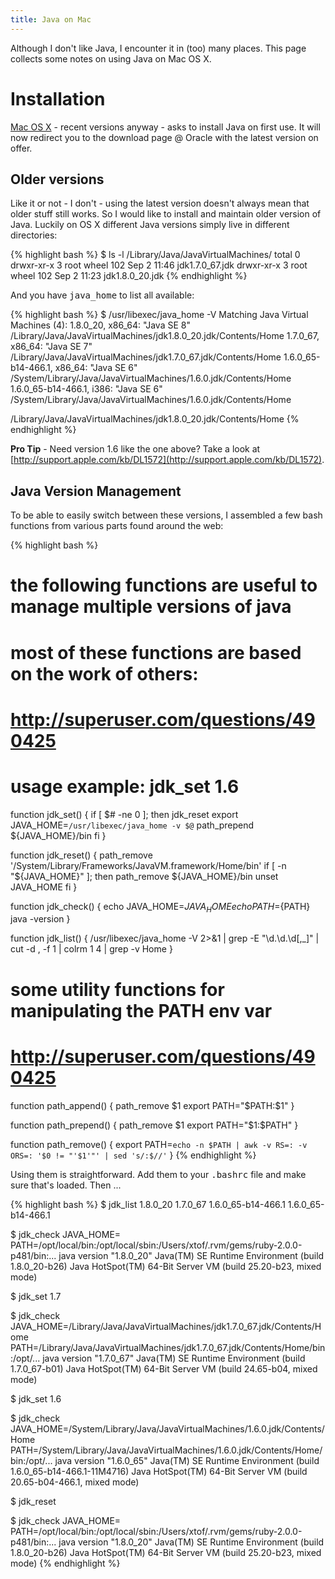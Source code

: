 ```yaml
---
title: Java on Mac
---
```


Although I don't like Java, I encounter it in (too) many places. This page
collects some notes on using Java on Mac OS X.

# Installation

[Mac OS X](Mac_OS_X_Notes.html) - recent versions anyway - asks to install Java
on first use. It will now redirect you to the download page @ Oracle with the
latest version on offer.

## Older versions

Like it or not - I don't - using the latest version doesn't always mean that
older stuff still works. So I would like to install and maintain older version
of Java. Luckily on OS X different Java versions simply live in different
directories:

{% highlight bash %}
$ ls -l /Library/Java/JavaVirtualMachines/
total 0
drwxr-xr-x  3 root  wheel  102 Sep  2 11:46 jdk1.7.0_67.jdk
drwxr-xr-x  3 root  wheel  102 Sep  2 11:23 jdk1.8.0_20.jdk
{% endhighlight %}

And you have <tt>java_home</tt> to list all available:

{% highlight bash %}
$ /usr/libexec/java_home -V
Matching Java Virtual Machines (4):
    1.8.0_20, x86_64:	"Java SE 8"	/Library/Java/JavaVirtualMachines/jdk1.8.0_20.jdk/Contents/Home
    1.7.0_67, x86_64:	"Java SE 7"	/Library/Java/JavaVirtualMachines/jdk1.7.0_67.jdk/Contents/Home
    1.6.0_65-b14-466.1, x86_64:	"Java SE 6"	/System/Library/Java/JavaVirtualMachines/1.6.0.jdk/Contents/Home
    1.6.0_65-b14-466.1, i386:	"Java SE 6"	/System/Library/Java/JavaVirtualMachines/1.6.0.jdk/Contents/Home

/Library/Java/JavaVirtualMachines/jdk1.8.0_20.jdk/Contents/Home
{% endhighlight %}

**Pro Tip** - Need version 1.6 like the one above? Take a look at
[http://support.apple.com/kb/DL1572](http://support.apple.com/kb/DL1572).

## Java Version Management

To be able to easily switch between these versions, I assembled a few bash
functions from various parts found around the web:

{% highlight bash %}
# the following functions are useful to manage multiple versions of java
# most of these functions are based on the work of others:
# http://superuser.com/questions/490425

# usage example: jdk_set 1.6
function jdk_set() {
  if [ $# -ne 0 ]; then
    jdk_reset
    export JAVA_HOME=`/usr/libexec/java_home -v $@`
    path_prepend ${JAVA_HOME}/bin
  fi
}

function jdk_reset() {
  path_remove '/System/Library/Frameworks/JavaVM.framework/Home/bin'
  if [ -n "${JAVA_HOME}" ]; then
   path_remove ${JAVA_HOME}/bin
   unset JAVA_HOME
  fi
}

function jdk_check() {
  echo JAVA_HOME=${JAVA_HOME}
  echo PATH=${PATH}
  java -version
}

function jdk_list() {
  /usr/libexec/java_home -V 2>&1 | grep -E "\d.\d.\d[,_]" | cut -d , -f 1 | colrm 1 4 | grep -v Home
}

# some utility functions for manipulating the PATH env var
# http://superuser.com/questions/490425

function path_append() {
  path_remove $1
  export PATH="$PATH:$1"
}

function path_prepend() {
  path_remove $1
  export PATH="$1:$PATH"
}

function path_remove() {
  export PATH=`echo -n $PATH | awk -v RS=: -v ORS=: '$0 != "'$1'"' | sed 's/:$//'`
}
{% endhighlight %}

Using them is straightforward. Add them to your <tt>.bashrc</tt> file and make
sure that's loaded. Then ...

{% highlight bash %}
$ jdk_list
1.8.0_20
1.7.0_67
1.6.0_65-b14-466.1
1.6.0_65-b14-466.1

$ jdk_check
JAVA_HOME=
PATH=/opt/local/bin:/opt/local/sbin:/Users/xtof/.rvm/gems/ruby-2.0.0-p481/bin:...
java version "1.8.0_20"
Java(TM) SE Runtime Environment (build 1.8.0_20-b26)
Java HotSpot(TM) 64-Bit Server VM (build 25.20-b23, mixed mode)

$ jdk_set 1.7

$ jdk_check
JAVA_HOME=/Library/Java/JavaVirtualMachines/jdk1.7.0_67.jdk/Contents/Home
PATH=/Library/Java/JavaVirtualMachines/jdk1.7.0_67.jdk/Contents/Home/bin:/opt/...
java version "1.7.0_67"
Java(TM) SE Runtime Environment (build 1.7.0_67-b01)
Java HotSpot(TM) 64-Bit Server VM (build 24.65-b04, mixed mode)

$ jdk_set 1.6

$ jdk_check
JAVA_HOME=/System/Library/Java/JavaVirtualMachines/1.6.0.jdk/Contents/Home
PATH=/System/Library/Java/JavaVirtualMachines/1.6.0.jdk/Contents/Home/bin:/opt/...
java version "1.6.0_65"
Java(TM) SE Runtime Environment (build 1.6.0_65-b14-466.1-11M4716)
Java HotSpot(TM) 64-Bit Server VM (build 20.65-b04-466.1, mixed mode)

$ jdk_reset

$ jdk_check
JAVA_HOME=
PATH=/opt/local/bin:/opt/local/sbin:/Users/xtof/.rvm/gems/ruby-2.0.0-p481/bin:...
java version "1.8.0_20"
Java(TM) SE Runtime Environment (build 1.8.0_20-b26)
Java HotSpot(TM) 64-Bit Server VM (build 25.20-b23, mixed mode)
{% endhighlight %}
